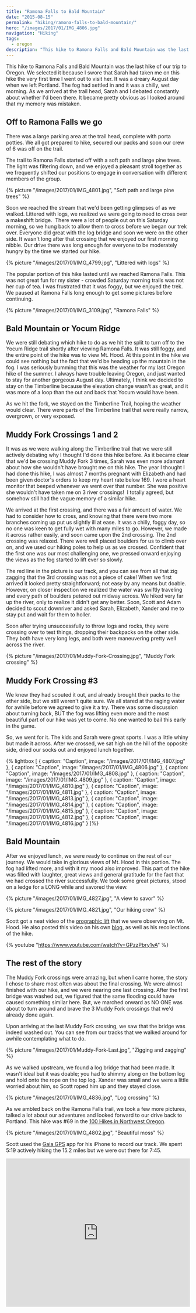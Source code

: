 ```yaml
---
title: "Ramona Falls to Bald Mountain"
date: "2015-08-15"
permalink: "hiking/ramona-falls-to-bald-mountain/"
hero: "/images/2017/01/IMG_4806.jpg"
navigation: "Hiking"
tags:
  - oregon
description: "This hike to Ramona Falls and Bald Mountain was the last hike of our trip to Oregon. We selected it because I swore that Sarah had taken me on this hike the very first time I went out to visit her."
---
```


This hike to Ramona Falls and Bald Mountain was the last hike of our trip to Oregon. We selected it because I swore that Sarah had taken me on this hike the very first time I went out to visit her. It was a dreary August day when we left Portland. The fog had settled in and it was a chilly, wet morning. As we arrived at the trail head, Sarah and I debated constantly about whether I'd been there. It became pretty obvious as I looked around that my memory was mistaken.

## Off to Ramona Falls we go

There was a large parking area at the trail head, complete with porta potties. We all got prepared to hike, secured our packs and soon our crew of 6 was off on the trail.

The trail to Ramona Falls started off with a soft path and large pine trees. The light was filtering down, and we enjoyed a pleasant stroll together as we frequently shifted our positions to engage in conversation with different members of the group.

{% picture "/images/2017/01/IMG_4801.jpg", "Soft path and large pine trees" %}

Soon we reached the stream that we'd been getting glimpses of as we walked. Littered with logs, we realized we were going to need to cross over a makeshift bridge.  There were a lot of people out on this Saturday morning, so we hung back to allow them to cross before we began our trek over. Everyone did great with the log bridge and soon we were on the other side. It wasn't long after that crossing that we enjoyed our first morning nibble. Our drive there was long enough for everyone to be moderately hungry by the time we started our hike.

{% picture "/images/2017/01/IMG_4799.jpg", "Littered with logs" %}

The popular portion of this hike lasted until we reached Ramona Falls. This was not great fun for my sister - crowded Saturday morning trails was not her cup of tea. I was frustrated that it was foggy, but we enjoyed the trek. We paused at Ramona Falls long enough to get some pictures before continuing.

{% picture "/images/2017/01/IMG_3109.jpg", "Ramona Falls" %}

## Bald Mountain or Yocum Ridge

We were still debating which hike to do as we hit the split to turn off to the Yocum Ridge trail shortly after viewing Ramona Falls. It was still foggy, and the entire point of the hike was to view Mt. Hood. At this point in the hike we could see nothing but the fact that we'd be heading up the mountain in the fog. I was seriously bumming that this was the weather for my last Oregon hike of the summer. I always have trouble leaving Oregon, and just wanted to stay for another gorgeous August day. Ultimately, I think we decided to stay on the Timberline because the elevation change wasn't as great, and it was more of a loop than the out and back that Yocum would have been.

As we hit the fork, we stayed on the Timberline Trail, hoping the weather would clear. There were parts of the Timberline trail that were really narrow, overgrown, or very exposed.

## Muddy Fork Crossings 1 and 2

It was as we were walking along the Timberline trail that we were still actively debating why I thought I'd done this hike before. As it became clear that we'd be crossing Muddy Fork 3 times, Sarah was even more adamant about how she wouldn't have brought me on this hike. The year I thought I had done this hike, I was almost 7 months pregnant with Elizabeth and had been given doctor's orders to keep my heart rate below 169. I wore a heart monitor that beeped whenever we went over that number. She was positive she wouldn't have taken me on 3 river crossings!  I totally agreed, but somehow still had the vague memory of a similar hike.

We arrived at the first crossing, and there was a fair amount of water. We had to consider how to cross, and knowing that there were two more branches coming up put us slightly ill at ease. It was a chilly, foggy day, so no one was keen to get fully wet with many miles to go. However, we made it across rather easily, and soon came upon the 2nd crossing. The 2nd crossing was relaxed. There were well placed boulders for us to climb over on, and we used our hiking poles to help us as we crossed. Confident that the first one was our most challenging one, we pressed onward enjoying the views as the fog started to lift ever so slowly.

The red line in the picture is our track, and you can see from all that zig zagging that the 3rd crossing was not a piece of cake! When we first arrived it looked pretty straightforward; not easy by any means but doable. However, on closer inspection we realized the water was swiftly traveling and every path of boulders petered out midway across. We hiked very far up the river, only to realize it didn't get any better. Soon, Scott and Adam decided to scout downriver and asked Sarah, Elizabeth, Xander and me to stay put and wait for them to holler.

Soon after trying unsuccessfully to throw logs and rocks, they were crossing over to test things, dropping their backpacks on the other side. They both have very long legs, and both were maneuvering pretty well across the river.

{% picture "/images/2017/01/Muddy-Fork-Crossing.jpg", "Muddy Fork crossing" %}

## Muddy Fork Crossing #3

We knew they had scouted it out, and already brought their packs to the other side, but we still weren't quite sure. We all stared at the raging water for awhile before we agreed to give it a try. There was some discussion about turning back, BUT the fog was lifting even more and the most beautiful part of our hike was yet to come. No one wanted to bail this early in the game.

So, we went for it. The kids and Sarah were great sports. I was a little whiny but made it across. After we crossed, we sat high on the hill of the opposite side, dried our socks out and enjoyed lunch together.

{% lightbox [
    { caption: "Caption", image: "/images/2017/01/IMG_4807.jpg" },
    { caption: "Caption", image: "/images/2017/01/IMG_4806.jpg" },
    { caption: "Caption", image: "/images/2017/01/IMG_4808.jpg" },
    { caption: "Caption", image: "/images/2017/01/IMG_4809.jpg" },
    { caption: "Caption", image: "/images/2017/01/IMG_4810.jpg" },
    { caption: "Caption", image: "/images/2017/01/IMG_4811.jpg" },
    { caption: "Caption", image: "/images/2017/01/IMG_4813.jpg" },
    { caption: "Caption", image: "/images/2017/01/IMG_4814.jpg" },
    { caption: "Caption", image: "/images/2017/01/IMG_4815.jpg" },
    { caption: "Caption", image: "/images/2017/01/IMG_4812.jpg" },
    { caption: "Caption", image: "/images/2017/01/IMG_4816.jpg" }
]%}

## Bald Mountain

After we enjoyed lunch, we were ready to continue on the rest of our journey. We would take in glorious views of Mt. Hood in this portion. The fog had lifted more, and with it my mood also improved. This part of the hike was filled with laughter, great views and general gratitude for the fact that we had crossed the river successfully. We took some great pictures, stood on a ledge for a LONG while and savored the view.

{% picture "/images/2017/01/IMG_4827.jpg", "A view to savor" %}

{% picture "/images/2017/01/IMG_4821.jpg", "Our hiking crew" %}

Scott got a neat video of the [orographic lift](https://en.wikipedia.org/wiki/Orographic_lift) that we were observing on Mt. Hood. He also posted this video on his own [blog](https://scottpdawson.com/ramona-falls-to-bald-mountain/), as well as his recollections of the hike.

{% youtube "https://www.youtube.com/watch?v=GPzzPbry1vA" %}

## The rest of the story

The Muddy Fork crossings were amazing, but when I came home, the story I chose to share most often was about the final crossing. We were almost finished with our hike, and we were nearing one last crossing. After the first bridge was washed out, we figured that the same flooding could have caused something similar here. But, we marched onward as NO ONE was about to turn around and brave the 3 Muddy Fork crossings that we'd already done again.

Upon arriving at the last Muddy Fork crossing, we saw that the bridge was indeed washed out. You can see from our tracks that we walked around for awhile contemplating what to do.

{% picture "/images/2017/01/Muddy-Fork-Last.jpg", "Zigging and zagging" %}

As we walked upstream, we found a log bridge that had been made. It wasn't ideal but it was doable; you had to shimmy along on the bottom log and hold onto the rope on the top log. Xander was small and we were a little worried about him, so Scott roped him up and they stayed close.

{% picture "/images/2017/01/IMG_4836.jpg", "Log crossing" %}

As we ambled back on the Ramona Falls trail, we took a few more pictures, talked a lot about our adventures and looked forward to our drive back to Portland. This hike was #69 in the [100 Hikes in Northwest Oregon](http://amzn.to/2ik2GsL).

{% picture "/images/2017/01/IMG_4802.jpg", "Beautiful moss" %}

Scott used the [Gaia GPS](https://www.gaiagps.com/) app for his iPhone to record our track. We spent 5:19 actively hiking the 15.2 miles but we were out there for 7:45.

<iframe src="https://www.strava.com/activities/828288734/embed/066f4c5bae3d64c215c6379de148a633feac00d7" width="100%" height="405" frameborder="0" scrolling="no"></iframe>
